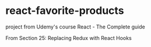 # react-favorite-products
project from Udemy's course React - The Complete guide

From Section 25: Replacing Redux with React Hooks